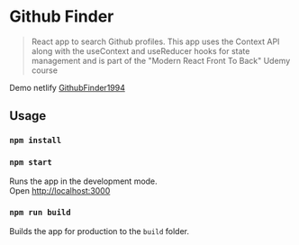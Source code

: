 # Github Finder

> React app to search Github profiles. This app uses the Context API along with the useContext and useReducer hooks for state management and is part of the "Modern React Front To Back" Udemy course

Demo netlify [GithubFinder1994](https://githubfinderapi1994.netlify.app/)

## Usage

### `npm install`

### `npm start`

Runs the app in the development mode.<br>
Open [http://localhost:3000](http://localhost:3000)

### `npm run build`

Builds the app for production to the `build` folder.<br>
